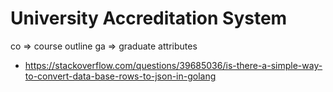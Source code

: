 # University Accreditation System

co => course outline
ga => graduate attributes

- <https://stackoverflow.com/questions/39685036/is-there-a-simple-way-to-convert-data-base-rows-to-json-in-golang>
